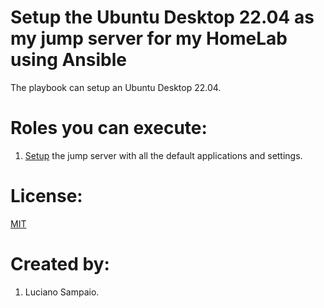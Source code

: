 # Setup the Ubuntu Desktop 22.04 as my jump server for my HomeLab using Ansible

The playbook can setup an Ubuntu Desktop 22.04.

# Roles you can execute:
1. [Setup](roles/setup-machine/README.md) the jump server with all the default applications and settings.

# License:

[MIT](LICENSE "MIT License")

# Created by: 

1. Luciano Sampaio.
